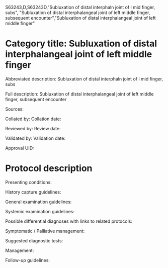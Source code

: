 S63243,D,S63243D,"Subluxation of distal interphaln joint of l mid finger, subs", "Subluxation of distal interphalangeal joint of left middle finger, subsequent encounter","Subluxation of distal interphalangeal joint of left middle finger"
# Category title: Subluxation of distal interphalangeal joint of left middle finger

Abbreviated description: Subluxation of distal interphaln joint of l mid finger, subs

Full description: Subluxation of distal interphalangeal joint of left middle finger, subsequent encounter

Sources:

Collated by:
Collation date:

Reviewed by:
Review date:

Validated by:
Validation date:

Approval UID:

# Protocol description

Presenting conditions:

History capture guidelines:

General examination guidelines:

Systemic examination guidelines:

Possible differential diagnoses with links to related protocols:

Symptomatic / Palliative management:

Suggested diagnostic tests:

Management:

Follow-up guidelines:
